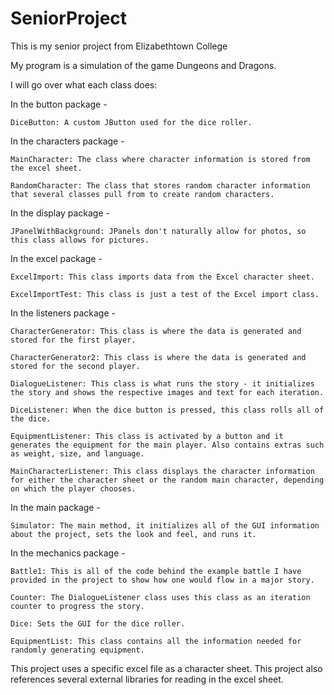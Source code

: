 # SeniorProject
This is my senior project from Elizabethtown College

My program is a simulation of the game Dungeons and Dragons. 

I will go over what each class does:

In the button package -
  
	DiceButton: A custom JButton used for the dice roller.
  
In the characters package -
  
	MainCharacter: The class where character information is stored from the excel sheet.
  
	RandomCharacter: The class that stores random character information that several classes pull from to create random characters.
  
In the display package -
  
	JPanelWithBackground: JPanels don't naturally allow for photos, so this class allows for pictures.  

In the excel package - 
	
	ExcelImport: This class imports data from the Excel character sheet.
  
	ExcelImportTest: This class is just a test of the Excel import class.
  
In the listeners package -
	
	CharacterGenerator: This class is where the data is generated and stored for the first player.
  
	CharacterGenerator2: This class is where the data is generated and stored for the second player.
  
	DialogueListener: This class is what runs the story - it initializes the story and shows the respective images and text for each iteration.
  
	DiceListener: When the dice button is pressed, this class rolls all of the dice.
  
	EquipmentListener: This class is activated by a button and it generates the equipment for the main player. Also contains extras such as weight, size, and language.
  
	MainCharacterListener: This class displays the character information for either the character sheet or the random main character, depending on which the player chooses. 
  
In the main package -
  
	Simulator: The main method, it initializes all of the GUI information about the project, sets the look and feel, and runs it. 
  
In the mechanics package -
  
	Battle1: This is all of the code behind the example battle I have provided in the project to show how one would flow in a major story. 
  
	Counter: The DialogueListener class uses this class as an iteration counter to progress the story.
  
	Dice: Sets the GUI for the dice roller.
  
	EquipmentList: This class contains all the information needed for randomly generating equipment.
  
This project uses a specific excel file as a character sheet.
This project also references several external libraries for reading in the excel sheet. 
